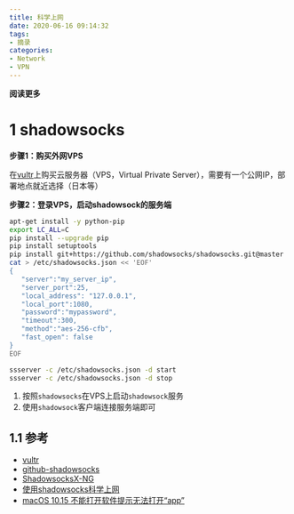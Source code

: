 ```yaml
---
title: 科学上网
date: 2020-06-16 09:14:32
tags: 
- 摘录
categories: 
- Network
- VPN
---
```


**阅读更多**

<!--more-->

# 1 shadowsocks

**步骤1：购买外网VPS**

在[vultr](https://www.vultr.com/)上购买云服务器（VPS，Virtual Private Server），需要有一个公网IP，部署地点就近选择（日本等）

**步骤2：登录VPS，启动shadowsock的服务端**

```sh
apt-get install -y python-pip
export LC_ALL=C
pip install --upgrade pip
pip install setuptools
pip install git+https://github.com/shadowsocks/shadowsocks.git@master
cat > /etc/shadowsocks.json << 'EOF'
{ 
   "server":"my_server_ip", 
   "server_port":25, 
   "local_address": "127.0.0.1", 
   "local_port":1080, 
   "password":"mypassword",
   "timeout":300, 
   "method":"aes-256-cfb", 
   "fast_open": false
}
EOF

ssserver -c /etc/shadowsocks.json -d start
ssserver -c /etc/shadowsocks.json -d stop
```

1. 按照`shadowsocks`在VPS上启动`shadowsock`服务
1. 使用`shadowsock`客户端连接服务端即可

## 1.1 参考

* [vultr](https://www.vultr.com/)
* [github-shadowsocks](https://github.com/shadowsocks/shadowsocks)
* [ShadowsocksX-NG](https://github.com/shadowsocks/ShadowsocksX-NG)
* [使用shadowsocks科学上网](https://www.textarea.com/ExpectoPatronum/shiyong-shadowsocks-kexue-shangwang-265/)
* [macOS 10.15 不能打开软件提示无法打开“app”](https://juejin.im/post/5da68a73f265da5b616de149)

